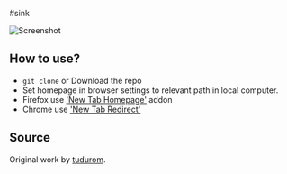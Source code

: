 #sink

![Screenshot](https://a.safe.moe/mvvUg.png)

How to use?
-------------------------------
- `git clone` or Download the repo
- Set homepage in browser settings to relevant path in local computer.
- Firefox use ['New Tab Homepage'](https://www.basson.at/firefox-addons/newtabhomepage) addon
- Chrome use ['New Tab Redirect'](https://chrome.google.com/webstore/detail/new-tab-redirect/icpgjfneehieebagbmdbhnlpiopdcmna?hl=en)

Source
-------------------------------
Original work by [tudurom](https://github.com/tudurom/startpage).
